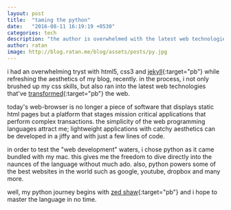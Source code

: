 ```yaml
---
layout: post
title:  "taming the python"
date:   "2016-08-11 16:19:19 +0530"
categories: tech
description: "the author is overwhelmed with the latest web technologies while experimenting with html, css and jekyll for coding this blog from scratch. he wants to explore latest developments in the web and therfore decides to pursue the most popular web programming language - python."
author: ratan
image: http://blog.ratan.me/blog/assets/posts/py.jpg
---
```

i had an overwhelming tryst with html5, css3 and [jekyll](http://jekyllrb.com){:target="pb"} while refreshing the aesthetics of my blog, recently. in the process, i not only brushed up my css skills, but also ran into the latest web technologies that've [transformed](http://www.magicwebsolutions.co.uk/blog/the-benefits-of-web-based-applications.htm){:target="pb"} the web.

today's web-browser is no longer a piece of software that displays static html pages but a platform that stages mission critical applications that perform complex transactions. the simplicity of the web programming languages attract me; lightweight applications with catchy aesthetics can be developed in a jiffy and with just a few lines of code.

in order to test the "web development" waters, i chose python as it came bundled with my mac. this gives me the freedom to dive directly into the naunces of the language without much ado. also, python powers some of the best websites in the world such as google, youtube, dropbox and many more. 

well, my python journey begins with [zed shaw](http://learnpythonthehardway.org/book/index.html){:target="pb"} and i hope to master the language in no time.
